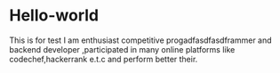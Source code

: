 # Hello-world
This is for test
I am enthusiast competitive progadfasdfasdframmer and backend developer ,participated in many online platforms like codechef,hackerrank e.t.c and perform better their.
